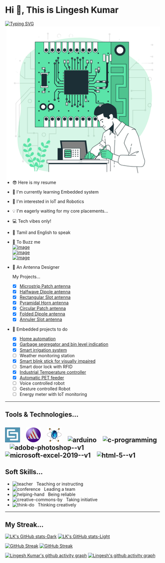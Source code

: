 # Hi 👋,  This is **Lingesh Kumar**

[![Typing SVG](https://readme-typing-svg.demolab.com?font=&size=14&pause=1000&color=FFFFFF&repeat=false&width=435&lines=An+Electronics+and+Communication+Engineer)](https://git.io/typing-svg)
<img align="right" width="500" height="500" src="https://github.com/lingeshkumarkamaraj/lingeshkumarkamaraj/blob/main/printed-circuit-board-concept-illustration.png" alt="Electronics"/>

- 😎 Here is my resume
- 🛜 I'm currently learning Embedded system
- 🤖 I'm interested in IoT and Robotics
- 💡 I'm eagerly waiting for my core placements...
- 💻 Tech vibes only!
- 🔖 Tamil and English to speak
- 💬 To Buzz me <br>
   [ ![image](https://img.shields.io/badge/LinkedIn-0077B5?style=for-the-badge&logo=linkedin&logoColor=white)](https://www.linkedin.com/in/lingesh-kumar-kamaraj-04092004s?lipi=urn%3Ali%3Apage%3Ad_flagship3_profile_view_base_contact_details%3Bbcq0ETArSQSfOeQajAregg%3D%3D)  <br> 
    [![image](https://img.shields.io/badge/Gmail-D14836?style=for-the-badge&logo=gmail&logoColor=white)](https://mail.google.com/mail/u/0/?fs=1&to=lingeshkumarkamaraj@gmail.com&tf=cm)<br>
    [![image](https://img.shields.io/badge/Instagram-E4405F?style=for-the-badge&logo=instagram&logoColor=white)](https://www.instagram.com/this__is__lk?utm_source=qr)

- 📡 An Antenna Designer
       
  My Projects...
    - [x] [Microstrip Patch antenna](https://github.com/lingeshkumarkamaraj/Microstrip-Patch-antenna/blob/main/README.md)
    - [x] [Halfwave Dipole antenna](https://github.com/lingeshkumarkamaraj/Halfwave-Dipole-Antenna/blob/main/README.md)
    - [x] [Rectangular Slot antenna](https://github.com/lingeshkumarkamaraj/Rectangular-slot-antenna/blob/main/README.md)
    - [x] [Pyramidal Horn antenna](https://github.com/lingeshkumarkamaraj/Pyramidal-Horn-antenna/blob/main/README.md)
    - [x] [Circular Patch antenna](https://github.com/lingeshkumarkamaraj/Circular-Patch-Antenna/blob/main/README.md)
    - [x] [Folded Dipole antenna](https://github.com/lingeshkumarkamaraj/Folded-Dipole-antenna/blob/main/README.md)
    - [x] [Annuler Slot antenna](https://github.com/lingeshkumarkamaraj/Annuler-Slot-Antenna/blob/main/README.md)
             
- 🦾 Embedded projects to do 
    - [x] [Home automation](https://github.com/lingeshkumarkamaraj/Home-Automation/blob/main/README.md)
    - [x] [Garbage segregator and bin level indication](https://github.com/lingeshkumarkamaraj/Garbage-segregation-and-bin-level-indication/blob/main/README.md)
    - [x] [Smart irrigation system](https://github.com/lingeshkumarkamaraj/Smart-Irrigation-System/blob/main/README.md)
    - [ ] Weather monitoring station 
    - [x] [Smart blink stick for visually impaired](https://github.com/lingeshkumarkamaraj/Blink-Stick-for-Visually-Impaired/blob/main/README.md) 
    - [ ] Smart door lock with RFID 
    - [x] [Industrial Temperature controller](https://github.com/lingeshkumarkamaraj/Industrial-Temperature-Controller/blob/main/README.md) 
    - [x] [Automatic PET feeder](https://github.com/lingeshkumarkamaraj/Automatic-Pet-Feeder/blob/main/README.md) 
    - [ ] Voice controlled robot 
    - [ ] Gesture controlled Robot 
    - [ ] Energy meter with IoT monitoring 
---
## Tools & Technologies...
![Image](https://github.com/lingeshkumarkamaraj/lingeshkumarkamaraj/blob/main/CST.png) &nbsp;&nbsp; ![Image](https://github.com/lingeshkumarkamaraj/lingeshkumarkamaraj/blob/main/resize-174815513114553816581965692.png) &nbsp;&nbsp; ![Image](https://github.com/lingeshkumarkamaraj/lingeshkumarkamaraj/blob/main/proteus.png) &nbsp;&nbsp; <img width="48" height="48" src="https://img.icons8.com/fluency/48/arduino.png" alt="arduino"/> &nbsp;&nbsp; <img width="48" height="48" src="https://img.icons8.com/fluency/48/c-programming.png" alt="c-programming"/> &nbsp;&nbsp; <img width="48" height="48" src="https://img.icons8.com/color/48/adobe-photoshop--v1.png" alt="adobe-photoshop--v1"/> &nbsp;&nbsp; <img width="48" height="48" src="https://img.icons8.com/color/48/microsoft-excel-2019--v1.png" alt="microsoft-excel-2019--v1"/> &nbsp;&nbsp; <img width="48" height="48" src="https://img.icons8.com/color/48/html-5--v1.png" alt="html-5--v1"/> <br>
---
## Soft Skills...
- <img width="25" height="25" src="https://img.icons8.com/color/48/teacher.png" alt="teacher"/> &nbsp; Teaching or instructing 
- <img width="25" height="25" src="https://img.icons8.com/parakeet/48/conference.png" alt="conference"/> &nbsp; Leading a team
- <img width="25" height="25" src="https://img.icons8.com/stencil/32/helping-hand.png" alt="helping-hand"/> &nbsp; Being reliable
- <img width="25" height="25" src="https://img.icons8.com/fluency/48/creative-commons-by.png" alt="creative-commons-by"/> &nbsp; Taking initiative
- <img width="25" height="25" src="https://img.icons8.com/color/48/think-do.png" alt="think-do"/> &nbsp; Thinking creatively
---
## My Streak...
[![LK's GitHub stats-Dark](https://github-readme-stats.vercel.app/api?username=lingeshkumarkamaraj&show_icons=true&theme=vision-friendly-dark#gh-dark-mode-only)](https://github.com/lingeshkumarkamaraj/github-readme-stats#gh-dark-mode-only)
[![LK's GitHub stats-Light](https://github-readme-stats.vercel.app/api?username=lingeshkumarkamaraj&show_icons=true&theme=gruvbox_light#gh-light-mode-only)](https://github.com/lingeshkumarkamaraj/github-readme-stats#gh-light-mode-only)

[![GitHub Streak](https://github-readme-streak-stats.herokuapp.com?user=lingeshkumarkamaraj&theme=dark&border#gh-dark-mode-only_radius=5)](https://git.io/streak-stats#gh-dark-mode-only)
[![GitHub Streak](https://github-readme-streak-stats.herokuapp.com?user=lingeshkumarkamaraj#gh-light-mode-only_radius=5)](https://git.io/streak-stats#gh-light-mode-only)

[![Lingesh Kumar's github activity graph](https://github-readme-activity-graph.vercel.app/graph?username=lingeshkumarkamaraj&bg_color=000000&color=ffffff&line=ffb000&point=332300&area=true&hide_border=true#gh-dark-mode-only)](https://github.com/ashutosh00710/github-readme-activity-graph#gh-dark-mode-only)
[![Lingesh's github activity graph](https://github-readme-activity-graph.vercel.app/graph?username=lingeshkumarkamaraj&bg_color=ffffff&color=000000&line=c08931&point=edd9a3&area=true&hide_border=true#gh-light-mode-only)](https://github.com/ashutosh00710/github-readme-activity-graph#gh-light-mode-only)
